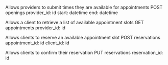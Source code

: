 Allows providers to submit times they are available for appointments
 POST openings
    provider_id: id
    start: datetime
    end: datetime

Allows a client to retrieve a list of available appointment slots
 GET appointments
    provider_id: id

Allows clients to reserve an available appointment slot
  POST reservations
    appointment_id: id
    client_id: id

Allows clients to confirm their reservation
  PUT reservations
    reservation_id: id